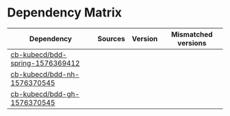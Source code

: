 # Dependency Matrix

Dependency | Sources | Version | Mismatched versions
---------- | ------- | ------- | -------------------
[cb-kubecd/bdd-spring-1576369412](https://github.com/cb-kubecd/bdd-spring-1576369412.git) |  | []() | 
[cb-kubecd/bdd-nh-1576370545](https://github.com/cb-kubecd/bdd-nh-1576370545.git) |  | []() | 
[cb-kubecd/bdd-gh-1576370545](https://github.com/cb-kubecd/bdd-gh-1576370545.git) |  | []() | 
